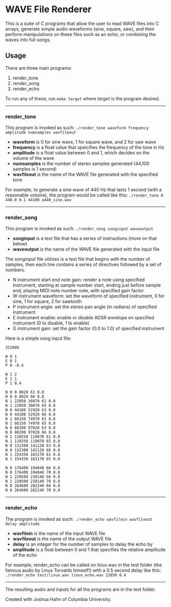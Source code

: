 # WAVE File Renderer

This is a suite of C programs that allow the user to read WAVE files into C arrays, generate simple audio waveforms (sine, square, saw), and then perform manipulations on these files such as an echo, or combining the waves into full songs.

## Usage

There are three main programs:

1. render_tone
2. render_song
3. render_echo

To run any of these, run `make target` where *target* is the program desired.

---

### render_tone

This program is invoked as such: ```./render_tone waveform frequency amplitude numsamples wavfileout```

- **waveform** is 0 for sine wave, 1 for square wave, and 2 for saw wave
- **frequency** is a float value that speicifies the frequency of the tone in Hz
- **amplitude** is a float value between 0 and 1, which decides on the volume of the wave
- **numsamples** is the number of stereo samples generated (44,100 samples is 1 second)
- **wavfileout** is the name of the WAVE file generated with the specified tone

For example, to generate a sine wave of 440 Hz that lasts 1 second (with a reasonable volume), the program would be called like this: ```./render_tone 0 440.0 0.1 44100 a440_sine.wav```

---

### render_song

This program is invoked as such: ```./render_song songinput waveoutput```

- **songinput** is a text file that has a series of instructions (more on that below)
- **waveoutput** is the name of the WAVE file generated with the input file

The *songinput* file utilizes is a text file that begins with the number of samples, then each line contains a series of directives followed by a set of numbers.

- N instrument start end note gain: render a note using specified instrument, starting at sample number start, ending just before sample end, playing MIDI note number note, with specified gain factor
- W instrument waveform: set the waveform of specified instrument, 0 for sine, 1 for square, 2 for sawtooth
- P instrument angle: set the stereo pan angle (in radians) of specified instrument
- E instrument enable: enable or disable ADSR envelope on specified instrument (0 to disable, 1 to enable)
- G instrument gain: set the gain factor (0.0 to 1.0) of specified instrument

Here is a simple song input file:
```
352800

W 0 1
E 0 1
P 0 -0.4

W 1 2
E 1 1
P 1 0.4

N 0 0 8820 63 0.8
N 0 0 8820 66 0.8
N 1 22050 30870 61 0.8
N 1 22050 30870 65 0.8
N 0 44100 52920 63 0.8
N 0 44100 52920 66 0.8
N 1 66150 74970 61 0.8
N 1 66150 74970 65 0.8
N 0 88200 97020 63 0.8
N 0 88200 97020 66 0.8
N 1 110250 119070 61 0.8
N 1 110250 119070 65 0.8
N 0 132300 141120 63 0.8
N 0 132300 141120 66 0.8
N 1 154350 163170 61 0.8
N 1 154350 163170 65 0.8

N 0 176400 194040 66 0.8
N 0 176400 194040 70 0.8
N 1 220500 238140 66 0.8
N 1 220500 238140 70 0.8
N 0 264600 282240 66 0.8
N 0 264600 282240 70 0.8
```

---

### render_echo

The program is invoked as such: `./render_echo wavfilein wavfileout delay amplitude`

- **wavfilein** is the name of the input WAVE file
- **wavfileout** is the name of the output WAVE file
- **delay** is an integer for the number of samples to delay the echo by
- **amplitude** is a float between 0 and 1 that specifies the relative amplitude of the echo

For example, render_echo can be called on linux.wav in the test folder (the famous audio by Linus Torvalds himself!) with a 0.5 second delay like this: `./render_echo test/linux.wav linux_echo.wav 22050 0.4`

---

The resulting audio and inputs for all the programs are in the test folder.

Created with Joshua Hahn of Columbia University.
